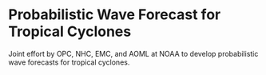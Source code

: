 # Probabilistic Wave Forecast for Tropical Cyclones
Joint effort by OPC, NHC, EMC, and AOML at NOAA to develop probabilistic wave forecasts for tropical cyclones.
